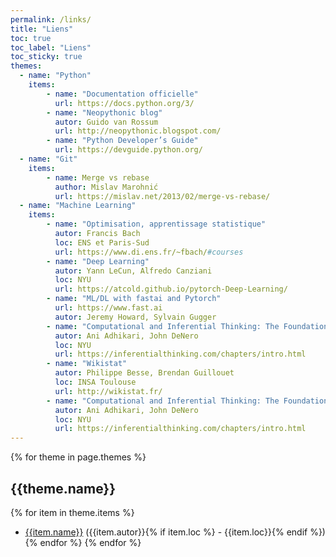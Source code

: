 ```yaml
---
permalink: /links/
title: "Liens"
toc: true
toc_label: "Liens"
toc_sticky: true
themes:
  - name: "Python"
    items:
        - name: "Documentation officielle"
          url: https://docs.python.org/3/
        - name: "Neopythonic blog"
          autor: Guido van Rossum
          url: http://neopythonic.blogspot.com/ 
        - name: "Python Developer’s Guide"
          url: https://devguide.python.org/
  - name: "Git"
    items:
        - name: Merge vs rebase
          author: Mislav Marohnić
          url: https://mislav.net/2013/02/merge-vs-rebase/
  - name: "Machine Learning"
    items:
        - name: "Optimisation, apprentissage statistique"
          autor: Francis Bach
          loc: ENS et Paris-Sud
          url: https://www.di.ens.fr/~fbach/#courses
        - name: "Deep Learning"
          autor: Yann LeCun, Alfredo Canziani
          loc: NYU
          url: https://atcold.github.io/pytorch-Deep-Learning/
        - name: "ML/DL with fastai and Pytorch"
          url: https://www.fast.ai
          autor: Jeremy Howard, Sylvain Gugger
        - name: "Computational and Inferential Thinking: The Foundations of Data Science"
          autor: Ani Adhikari, John DeNero
          loc: NYU
          url: https://inferentialthinking.com/chapters/intro.html
        - name: "Wikistat"
          autor: Philippe Besse, Brendan Guillouet
          loc: INSA Toulouse
          url: http://wikistat.fr/
        - name: "Computational and Inferential Thinking: The Foundations of Data Science"
          autor: Ani Adhikari, John DeNero
          loc: NYU
          url: https://inferentialthinking.com/chapters/intro.html
---
```


{% for theme in page.themes %}

## {{theme.name}}

{% for item in theme.items %}

- [{{item.name}}]({{item.url}}) ({{item.autor}}{% if item.loc %} - {{item.loc}}{% endif %})
{% endfor %}
{% endfor %}

